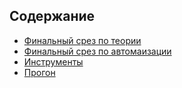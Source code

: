 ## Содержание  

- [Финальный срез по теории](!Theory-manual.md)
- [Финальный срез по автомаизации](!Theory-auto.md)
- [Инструменты](Tools.md)
- [Прогон](!Progon.md)
